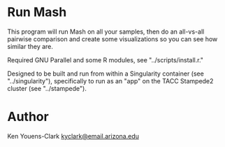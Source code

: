 # Run Mash

This program will run Mash on all your samples, then do an all-vs-all
pairwise comparison and create some visualizations so you can see how 
similar they are.

Required GNU Parallel and some R modules, see "../scripts/install.r."

Designed to be built and run from within a Singularity container 
(see "../singularity"), specifically to run as an "app" on the TACC
Stampede2 cluster (see "../stampede").

# Author

Ken Youens-Clark <kyclark@email.arizona.edu>

